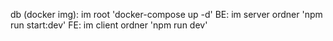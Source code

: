 db (docker img): im root 'docker-compose up -d'
BE: im server ordner 'npm run start:dev'
FE: im client ordner 'npm run dev'